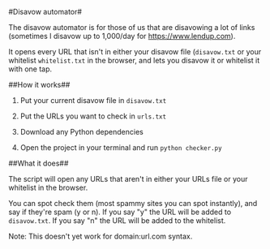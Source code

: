 #Disavow automator#

The disavow automator is for those of us that are disavowing a lot of links (sometimes I disavow up to 1,000/day for https://www.lendup.com).

It opens every URL that isn't in either your disavow file (`disavow.txt` or your whitelist `whitelist.txt` in the browser, and lets you disavow it or whitelist it with one tap.

##How it works##

1. Put your current disavow file in `disavow.txt`

2. Put the URLs you want to check in `urls.txt`

3. Download any Python dependencies

4. Open the project in your terminal and run `python checker.py`

##What it does##

The script will open any URLs that aren't in either your URLs file or your whitelist in the browser.

You can spot check them (most spammy sites you can spot instantly), and say if they're spam (y or n). If you say "y" the URL will be added to `disavow.txt`. If you say "n" the URL will be added to the whitelist.

Note: This doesn't yet work for domain:url.com syntax.
